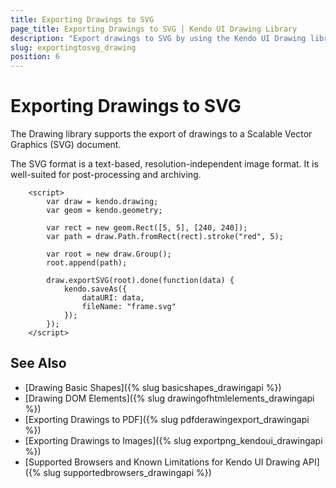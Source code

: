 ```yaml
---
title: Exporting Drawings to SVG
page_title: Exporting Drawings to SVG | Kendo UI Drawing Library
description: "Export drawings to SVG by using the Kendo UI Drawing library."
slug: exportingtosvg_drawing
position: 6
---
```


# Exporting Drawings to SVG

The Drawing library supports the export of drawings to a Scalable Vector Graphics (SVG) document.

The SVG format is a text-based, resolution-independent image format. It is well-suited for post-processing and archiving.

```dojo
    <script>
        var draw = kendo.drawing;
        var geom = kendo.geometry;

        var rect = new geom.Rect([5, 5], [240, 240]);
        var path = draw.Path.fromRect(rect).stroke("red", 5);

        var root = new draw.Group();
        root.append(path);

        draw.exportSVG(root).done(function(data) {
            kendo.saveAs({
                dataURI: data,
                fileName: "frame.svg"
            });
        });
    </script>
```

## See Also

* [Drawing Basic Shapes]({% slug basicshapes_drawingapi %})
* [Drawing DOM Elements]({% slug drawingofhtmlelements_drawingapi %})
* [Exporting Drawings to PDF]({% slug pdfderawingexport_drawingapi %})
* [Exporting Drawings to Images]({% slug exportpng_kendoui_drawingapi %})
* [Supported Browsers and Known Limitations for Kendo UI Drawing API]({% slug supportedbrowsers_drawingapi %})
